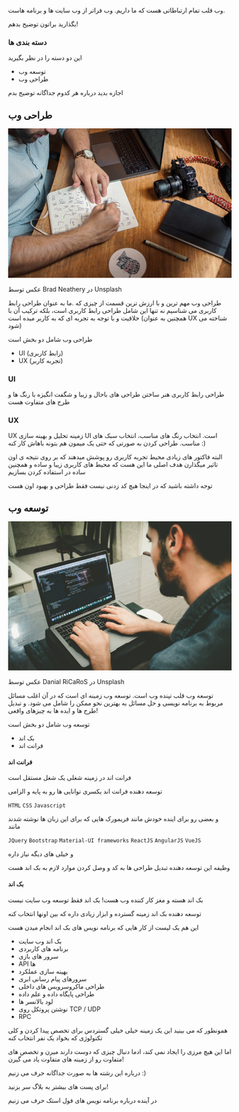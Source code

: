 وب قلب تمام ارتباطاتی هست که ما داریم.
وب فراتر از وب سایت ها و برنامه هاست.

بگذارید براتون توضیح بدهم!

### دسته بندی ها
این دو دسته را در نظر بگیرید

* توسعه وب
* طراحی وب

اجازه بدید درباره هر کدوم جداگانه توضیح بدم

## طراحی وب
![طراح وب](../webdesigner.jpg)

عکس توسط Brad Neathery در Unsplash

طراحی وب مهم ترین و با ارزش ترین قسمت از چیزی که .ما به عنوان طراحی رابط کاربری می شناسیم
نه تنها این شامل طراحی رابط کاربری است، بلکه ترکیب آن با خلاقیت و با توجه به تجربه ای که به کاربر میده است (همچنین به عنوان UX شناخته می شود)

طراحی وب شامل دو بخش است

* UI (رابط کاربری)
* UX (تجربه کاربر)

### UI
طراحی رابط کاربری هنر ساختن طراحی های باحال و زیبا و شگفت انگیزه با رنگ ها و طرح های متفاوت هست

### UX
UX زمینه تحلیل و بهینه سازی UI است.
انتخاب رنگ های مناسب، انتخاب سبک های مناسب. طراحی کردن به صورتی که حتی یک میمون هم بتونه باهاش کار کنه :)

البته فاکتور های زیادی محیط تجربه کاربری رو پوشش میدهند که بر روی نتیجه ی اون تاثیر میگذارن
هدف اصلی ما این هست که محیط های کاربری زیبا و ساده و همچنین ساده در استفاده کردن بسازیم

توجه داشته باشید که در اینجا هیچ کد زدنی نیست فقط طراحی و بهبود اون هست

## توسعه وب

![توسعه دهنده وب](../webdeveloper.jpg)

عکس توسط Danial RiCaRoS در Unsplash

توسعه وب قلب تپنده وب است.
توسعه وب زمینه ای است که در آن اغلب مسائل مربوط به برنامه نویسی و حل مسائل به بهترین نحو ممکن را شامل می شود. و تبدیل طرح ها و ایده ها به چیزهای واقعی!

توسعه وب شامل دو بخش است

* بک اند
* فرانت اند

#### فرانت اند

فرانت اند در زمینه شغلی یک شغل مستقل است

توسعه دهنده فرانت اند یکسری توانایی ها رو به پایه و الزامی

`HTML` `CSS` `Javascript`

 و بعضی رو برای اینده خودش مانند فریمورک هایی که برای این زبان ها نوشته شدند مانند

`JQuery` `Bootstrap` `Material-UI frameworks` `ReactJS‍` `AngularJS` `VueJS`

و خیلی  های دیگه نیاز داره

وظیفه این توسعه دهنده تبدیل طراحی ها به کد و وصل کردن موارد لازم به بک اند هست

#### بک اند

بک اند هسته و مغز کار کننده وب هست!
بک اند فقط توسعه وب سایت نیست

توسعه دهنده بک اند زمینه گسترده و ابزار زیادی داره که بین اونها انتخاب کنه

این هم یک لیست از کار هایی که برنامه نویس های بک اند انجام میدن هست

* بک اند وب سایت
* برنامه های کاربردی
* سرور های بازی
* API ها
* بهینه سازی عملکرد
* سرورهای پیام رسانی ابری
* طراحی ماکروسرویس های داخلی
* طراحی پایگاه داده و علم داده
* لود بالانسر ها
* نوشتن پروتکل روی TCP / UDP 
* RPC

همونطور که می بینید این یک زمینه خیلی خیلی گستردس برای تخصص پیدا کردن و کلی تکنولوژی که بخواد یک نفر انتخاب کنه

اما این هیچ مرزی را ایجاد نمی کند، ادما دنبال چیزی که دوست دارند میرن و تخصص های متفاوت رو از زمینه های متفاوت یاد می گیرن!

درباره این رشته ها به صورت جداگانه حرف می زنیم :)

برای پست های بیشتر به بلاگ سر بزنید!

در آینده درباره برنامه نویس های فول استک حرف می زنیم